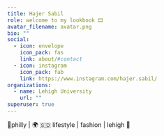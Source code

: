 ```yaml
---
title: Hajer Sabil
role: welcome to my lookbook 🎞
avatar_filename: avatar.png
bio: ""
social:
  - icon: envelope
    icon_pack: fas
    link: about/#contact
  - icon: instagram
    icon_pack: fab
    link: https://www.instagram.com/hajer.sabil/
organizations:
  - name: Lehigh University
    url: ""
superuser: true
---
```

📍philly | 🌍 🇸🇩 lifestyle | fashion | lehigh 🤎